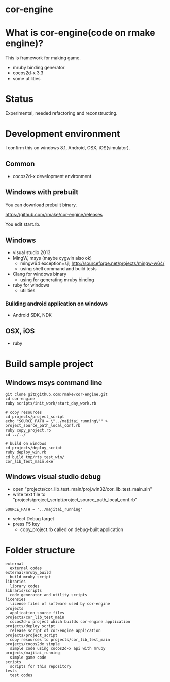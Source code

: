 cor-engine
==========

# What is cor-engine(code on rmake engine)?

This is framework for making game.

- mruby binding generator
- cocos2d-x 3.3
- some utilities

# Status

Experimental, needed refactoring and reconstructing.

# Development environment

I confirm this on windows 8.1, Android, OSX, iOS(simulator).

## Common

- cocos2d-x development environment


## Windows with prebuilt

You can download prebuilt binary.

https://github.com/rmake/cor-engine/releases

You edit start.rb.

## Windows

- visual studio 2013
- MingW, msys (maybe cygwin also ok)
   - mingw64 exception=sjlj http://sourceforge.net/projects/mingw-w64/
   - using shell command and build tests
- Clang for windows binary
   - using for generating mruby binding
- ruby for windows
   - utilities

### Building android application on windows

- Android SDK, NDK

## OSX, iOS

- ruby


# Build sample project

## Windows msys command line

```
git clone git@github.com:rmake/cor-engine.git
cd cor-engine
ruby scripts/init_work/start_day_work.rb

# copy resources
cd projects/project_script
echo "SOURCE_PATH = \"../majitai_running\"" > project_source_path_local_conf.rb
ruby copy_project.rb
cd ../../

# build on windows
cd projects/deploy_script
ruby deploy_win.rb
cd build_tmp/rts_test_win/
cor_lib_test_main.exe

```

## Windows visual studio debug

- open "projects/cor_lib_test_main/proj.win32/cor_lib_test_main.sln"
- write text file to "projects/project_script/project_source_path_local_conf.rb"
```
SOURCE_PATH = "../majitai_running"
```
- select Debug target
- press F5 key
   - copy_project.rb called on debug-built application


# Folder structure

```
external
  external codes
external/mruby_build
  build mruby script
libraries
  library codes
libraris/scripts
  code generator and utility scripts
licensies
  license files of software used by cor-engine
projects
  application source files
projects/cor_lib_test_main
  cocos2d-x project which builds cor-engine application 
projects/deploy_script
  release script of cor-engine application 
projects/project_script
  copy resources to projects/cor_lib_test_main
projects/cocos2dx_simple
  simple code using cocos2d-x api with mruby
projects/majitai_running
  simple game code
scripts
  scripts for this repository
tests
  test codes
```

